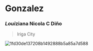 # Gonzalez
### *Loui*ziana Nicola C Diño
> Iriga City


![1fd30de137208b1492888b5a85a7d588](https://github.com/user-attachments/assets/fd3e4f85-7aaf-4a60-9295-757e7b129d83)
